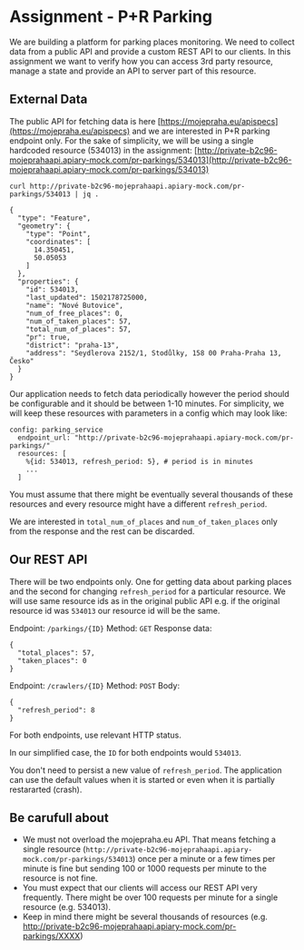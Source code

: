 # Assignment - P+R Parking
We are building a platform for parking places monitoring. We need to collect
data from a public API and provide a custom REST API to our clients. In this
assignment we want to verify how you can access 3rd party resource, manage a state
and provide an API to server part of this resource.

## External Data
The public API for fetching data is here [https://mojepraha.eu/apispecs](https://mojepraha.eu/apispecs)
and we are interested in P+R parking endpoint only. For the sake of simplicity, we will be using
a single hardcoded resource (534013) in the assignment:
[http://private-b2c96-mojeprahaapi.apiary-mock.com/pr-parkings/534013](http://private-b2c96-mojeprahaapi.apiary-mock.com/pr-parkings/534013)

```
curl http://private-b2c96-mojeprahaapi.apiary-mock.com/pr-parkings/534013 | jq .

{
  "type": "Feature",
  "geometry": {
    "type": "Point",
    "coordinates": [
      14.350451,
      50.05053
    ]
  },
  "properties": {
    "id": 534013,
    "last_updated": 1502178725000,
    "name": "Nové Butovice",
    "num_of_free_places": 0,
    "num_of_taken_places": 57,
    "total_num_of_places": 57,
    "pr": true,
    "district": "praha-13",
    "address": "Seydlerova 2152/1, Stodůlky, 158 00 Praha-Praha 13, Česko"
  }
}
```

Our application needs to fetch data periodically however the period
should be configurable and it should be between 1-10 minutes. For simplicity, we
will keep these resources with parameters in a config which may look like:

```
config: parking_service
  endpoint_url: "http://private-b2c96-mojeprahaapi.apiary-mock.com/pr-parkings/"
  resources: [
    %{id: 534013, refresh_period: 5}, # period is in minutes
    ...
  ]
```

You must assume that there might be eventually several thousands of these resources
and every resource might have a different `refresh_period`.

We are interested in `total_num_of_places` and `num_of_taken_places` only from the
response and the rest can be discarded.

## Our REST API
There will be two endpoints only. One for getting data about parking places and
the second for changing `refresh_period` for a particular resource. We will use same
resource ids as in the original public API e.g. if the original resource id was `534013`
our resource id will be the same.

Endpoint: `/parkings/{ID}`
Method: `GET`
Response data:
```
{
  "total_places": 57,
  "taken_places": 0
}
```

Endpoint: `/crawlers/{ID}`
Method: `POST`
Body:
```
{
  "refresh_period": 8
}
```

For both endpoints, use relevant HTTP status.

In our simplified case, the `ID` for both endpoints would `534013`.

You don't need to persist a new value of `refresh_period`. The application can use
the default values when it is started or even when it is partially restararted (crash).


## Be carufull about
- We must not overload the mojepraha.eu API. That means fetching a single resource
(`http://private-b2c96-mojeprahaapi.apiary-mock.com/pr-parkings/534013`) once per
a minute or a few times per minute is fine but sending 100 or 1000 requests per minute
to the resource is not fine.
- You must expect that our clients will access our REST API very frequently. There
might be over 100 requests per minute for a single resource (e.g. 534013).
- Keep in mind there might be several thousands of resources (e.g. http://private-b2c96-mojeprahaapi.apiary-mock.com/pr-parkings/XXXX)
